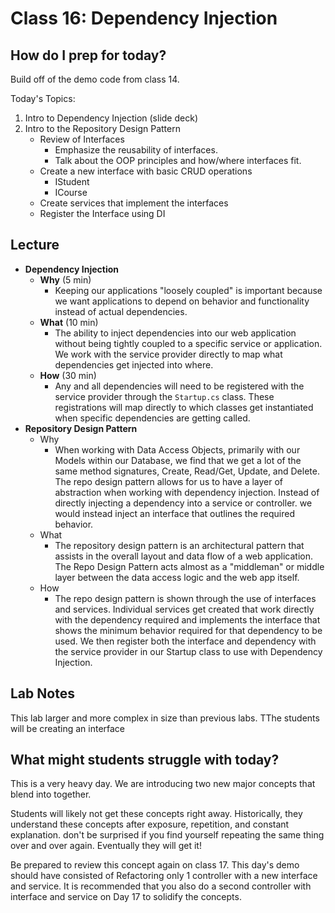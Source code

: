 # Class 16: Dependency Injection

## How do I prep for today?

Build off of the demo code from class 14. 

Today's Topics:
1. Intro to Dependency Injection (slide deck)
2. Intro to the Repository Design Pattern
	- Review of Interfaces
      - Emphasize the reusability of interfaces. 
      - Talk about the OOP principles and how/where interfaces fit.
	- Create a new interface with basic CRUD operations
		- IStudent
		- ICourse
	- Create services that implement the interfaces
	- Register the Interface using DI

## Lecture

- **Dependency Injection**
  - **Why** (5 min)
    - Keeping our applications "loosely coupled" is important because we want applications to depend on behavior and functionality instead of actual dependencies. 
  - **What** (10 min)
    - The ability to inject dependencies into our web application without being tightly coupled to a specific service or application. We work with the service provider directly to map what dependencies get injected into where. 
  - **How** (30 min)
    -  Any and all dependencies will need to be registered with the service provider through the `Startup.cs` class. These registrations will map directly to which classes get instantiated when specific dependencies are getting called. 
- **Repository Design Pattern**
  - Why
    - When working with Data Access Objects, primarily with our Models within our Database, we find that we get a lot of the same method signatures, Create, Read/Get, Update, and Delete. The repo design pattern allows for us to have a layer of abstraction when working with dependency injection. Instead of directly injecting a dependency into a service or controller. we would instead inject an interface that outlines the required behavior. 
  - What
    - The repository design pattern is an architectural pattern that assists in the overall layout and data flow of a web application. The Repo Design Pattern acts almost as a "middleman" or middle layer between the data access logic and the web app itself. 
  - How
    - The repo design pattern is shown through the use of interfaces and services. Individual services get created that work directly with the dependency required and implements the interface that shows the minimum behavior required for that dependency to be used. We then register both the interface and dependency with the service provider in our Startup class to use with Dependency Injection.

## Lab Notes
This lab larger and more complex in size than previous labs. TThe students will be creating an interface 


## What might students struggle with today?  
This is a very heavy day. We are introducing two new major concepts
that blend into together. 

Students will likely not get these concepts right away.  Historically, they understand these concepts after exposure, repetition, and constant explanation. don't be surprised if you find yourself repeating the same thing over and over again. Eventually
they will get it!

Be prepared to review this concept again on class 17. This day's demo should have consisted of Refactoring only 1 controller with a new interface and service. It is recommended that you also do a second controller with interface and service on Day 17 to solidify the concepts. 